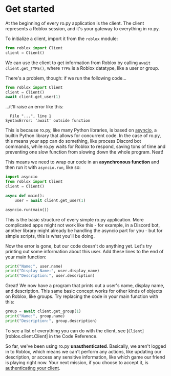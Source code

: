 # Get started

At the beginning of every ro.py application is the client. The client represents a Roblox session, and it's your gateway to everything in ro.py.

To initialize a client, import it from the `roblox` module:
```python title="main.py"
from roblox import Client
client = Client()
```

We can use the client to get information from Roblox by calling `await client.get_TYPE()`, where `TYPE` is a Roblox datatype, like a user or group.

There's a problem, though: if we run the following code...
```python title="main.py"
from roblox import Client
client = Client()
await client.get_user(1)
```
...it'll raise an error like this:
```pytb
  File "...", line 1
SyntaxError: 'await' outside function
```

This is because ro.py, like many Python libraries, is based on [asyncio](https://docs.python.org/3/library/asyncio.html), a builtin Python library that allows for concurrent code. In the case of ro.py, this means your app can do something, like process Discord bot commands, while ro.py waits for Roblox to respond, saving tons of time and preventing one slow function from slowing down the whole program. Neat!

This means we need to wrap our code in an **asynchronous function** and then run it with `asyncio.run`, like so:

```python title="main.py"
import asyncio
from roblox import Client
client = Client()

async def main():
	user = await client.get_user(1)

asyncio.run(main())
```

This is the basic structure of every simple ro.py application. More complicated apps might not work like this - for example, in a Discord bot, another library might already be handling the asyncio part for you - but for simple scripts, this is what you'll be doing.

Now the error is gone, but our code doesn't do anything yet. Let's try printing out some information about this user. Add these lines to the end of your main function:

```python title="main.py"
print("Name:", user.name)
print("Display Name:", user.display_name)
print("Description:", user.description)
```

Great! We now have a program that prints out a user's name, display name, and description. This same basic concept works
for other kinds of objects on Roblox, like groups. Try replacing the code in your main function with this:
```python
group = await client.get_group(1)
print("Name:", group.name)
print("Description:", group.description)
```

To see a list of everything you can do with the client, see [`Client`][roblox.client.Client] in the Code Reference.  

So far, we've been using ro.py **unauthenticated**. Basically, we aren't logged in to Roblox, which means we can't perform any actions, like updating our description, or access any sensitive information, like which game our friend is playing right now. Your next mission, if you choose to accept it, is [authenticating your client](./authentication.md).
